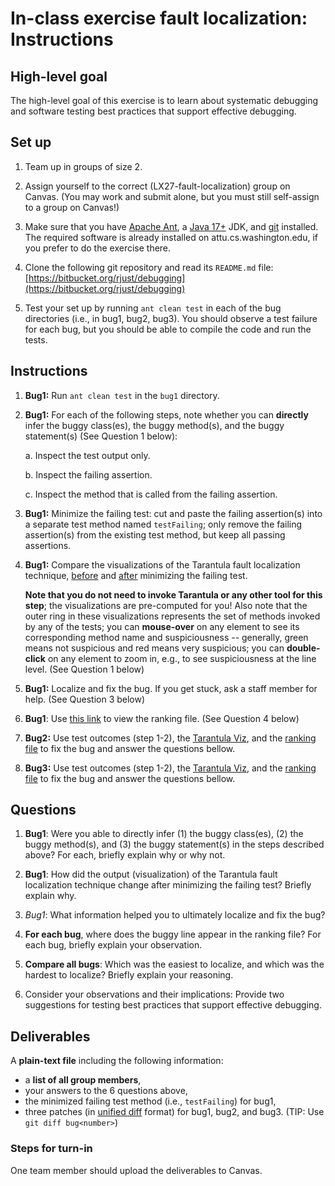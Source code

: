 # In-class exercise fault localization: Instructions

## High-level goal
The high-level goal of this exercise is to learn about systematic debugging and
software testing best practices that support effective debugging.

## Set up
1. Team up in groups of size 2.

2. Assign yourself to the correct (LX27-fault-localization) group on Canvas.
   (You may work and submit alone, but you must still self-assign to a group on Canvas!)

3. Make sure that you have
   [Apache Ant](http://ant.apache.org/),
   a [Java 17+](https://www.oracle.com/java/technologies/downloads) JDK, and
   [git](https://git-scm.com/) installed.
The required software is already installed on attu.cs.washington.edu, if you
prefer to do the exercise there.

4. Clone the following git repository and read its `README.md` file:
[https://bitbucket.org/rjust/debugging](https://bitbucket.org/rjust/debugging)

5. Test your set up by running `ant clean test` in each of the bug directories
(i.e., in bug1, bug2, bug3). You should observe a test failure for each bug, but
you should be able to compile the code and run the tests.


## Instructions
1. **Bug1:** Run `ant clean test` in the `bug1` directory.

2. **Bug1:** For each of the following steps, note whether you can **directly**
     infer the buggy class(es), the buggy method(s), and the buggy statement(s) 
     (See Question 1 below):

    a. Inspect the test output only.

    b. Inspect the failing assertion.
    
    c. Inspect the method that is called from the failing assertion.

3. **Bug1:** Minimize the failing test: cut and paste the failing
   assertion(s) into a separate test method named `testFailing`; only remove
   the failing assertion(s) from the existing test method, but keep all passing
   assertions.

4. **Bug1:** Compare the visualizations of the Tarantula fault localization
   technique, [before](fl_output/bug1.non-min.html) and
   [after](fl_output/bug1.min.html) minimizing the failing test.

    **Note that you do not need to invoke Tarantula or any other tool for this step**;
    the visualizations are pre-computed for you! Also note that the outer ring in
    these visualizations represents the set of methods invoked by any of the tests;
    you can **mouse-over** on any element to see its corresponding method name and
    suspiciousness -- generally, green means not suspicious and red means very
    suspicious; you can **double-click** on any element to zoom in, e.g., to see
    suspiciousness at the line level. (See Question 1 below)

5. **Bug1:** Localize and fix the bug. If you get stuck, ask a staff member
   for help. (See Question 3 below)

6. **Bug1**: Use [this link](fl_output/bug1.ranking.txt) to view the ranking file.
   (See Question 4 below)

7. **Bug2:** Use test outcomes (step 1-2), the [Tarantula Viz](fl_output/bug2.html), and the [ranking file](fl_output/bug2.ranking.txt) to fix the bug and answer the questions bellow.

8. **Bug3:** Use test outcomes (step 1-2), the [Tarantula Viz](fl_output/bug3.html), and the [ranking file](fl_output/bug3.ranking.txt) to fix the bug and answer the questions bellow.


## Questions

1. **Bug1**: Were you able to directly infer (1) the buggy class(es), (2) the buggy method(s), 
and (3) the buggy statement(s) in the steps described above? For each, briefly
explain why or why not. 

2. **Bug1**: How did the output (visualization) of the Tarantula fault localization 
technique change after minimizing the failing test? Briefly explain why.

3. *Bug1*: What information helped you to ultimately localize and fix the bug?

4. **For each bug**, where does the buggy line appear in the ranking file?
For each bug, briefly explain your observation.

5. **Compare all bugs**: Which was the easiest to localize, and which was the hardest
to localize? Briefly explain your reasoning.

6. Consider your observations and their implications: Provide two suggestions for
testing best practices that support effective debugging.

## Deliverables
A **plain-text file** including the following information:

+ a **list of all group members**,
+ your answers to the 6 questions above,
+ the minimized failing test method (i.e., `testFailing`) for bug1,
+ three patches (in [unified diff](https://en.wikipedia.org/wiki/Diff#Unified_format) format) for bug1, bug2, and bug3. (TIP: Use `git diff bug<number>`)


### Steps for turn-in

One team member should upload the deliverables to Canvas.

